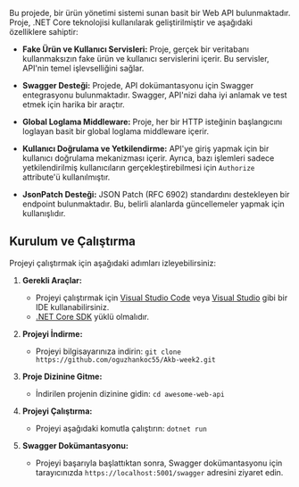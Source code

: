 
Bu projede, bir ürün yönetimi sistemi sunan basit bir Web API bulunmaktadır. Proje, .NET Core teknolojisi kullanılarak geliştirilmiştir ve aşağıdaki özelliklere sahiptir:

- **Fake Ürün ve Kullanıcı Servisleri:** Proje, gerçek bir veritabanı kullanmaksızın fake ürün ve kullanıcı servislerini içerir. Bu servisler, API'nin temel işlevselliğini sağlar.

- **Swagger Desteği:** Projede, API dokümantasyonu için Swagger entegrasyonu bulunmaktadır. Swagger, API'nizi daha iyi anlamak ve test etmek için harika bir araçtır.

- **Global Loglama Middleware:** Proje, her bir HTTP isteğinin başlangıcını loglayan basit bir global loglama middleware içerir.

- **Kullanıcı Doğrulama ve Yetkilendirme:** API'ye giriş yapmak için bir kullanıcı doğrulama mekanizması içerir. Ayrıca, bazı işlemleri sadece yetkilendirilmiş kullanıcıların gerçekleştirebilmesi için `Authorize` attribute'ü kullanılmıştır.

- **JsonPatch Desteği:** JSON Patch (RFC 6902) standardını destekleyen bir endpoint bulunmaktadır. Bu, belirli alanlarda güncellemeler yapmak için kullanışlıdır.

## Kurulum ve Çalıştırma

Projeyi çalıştırmak için aşağıdaki adımları izleyebilirsiniz:

1. **Gerekli Araçlar:**
   - Projeyi çalıştırmak için [Visual Studio Code](https://code.visualstudio.com/) veya [Visual Studio](https://visualstudio.microsoft.com/) gibi bir IDE kullanabilirsiniz.
   - [.NET Core SDK](https://dotnet.microsoft.com/download) yüklü olmalıdır.

2. **Projeyi İndirme:**
   - Projeyi bilgisayarınıza indirin: `git clone https://github.com/oguzhankoc55/Akb-week2.git`

3. **Proje Dizinine Gitme:**
   - İndirilen projenin dizinine gidin: `cd awesome-web-api`

4. **Projeyi Çalıştırma:**
   - Projeyi aşağıdaki komutla çalıştırın: `dotnet run`

5. **Swagger Dokümantasyonu:**
   - Projeyi başarıyla başlattıktan sonra, Swagger dokümantasyonu için tarayıcınızda `https://localhost:5001/swagger` adresini ziyaret edin.

